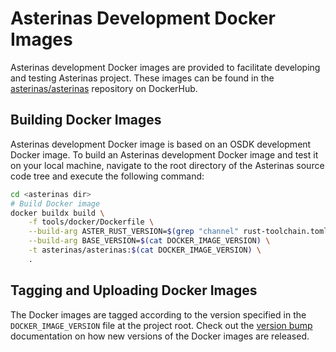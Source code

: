 # Asterinas Development Docker Images

Asterinas development Docker images are provided to facilitate developing and testing Asterinas project. These images can be found in the [asterinas/asterinas](https://hub.docker.com/r/asterinas/asterinas/) repository on DockerHub.

## Building Docker Images

Asterinas development Docker image is based on an OSDK development Docker image. To build an Asterinas development Docker image and test it on your local machine, navigate to the root directory of the Asterinas source code tree and execute the following command:

```bash
cd <asterinas dir>
# Build Docker image
docker buildx build \
    -f tools/docker/Dockerfile \
    --build-arg ASTER_RUST_VERSION=$(grep "channel" rust-toolchain.toml | awk -F '"' '{print $2}') \
    --build-arg BASE_VERSION=$(cat DOCKER_IMAGE_VERSION) \
    -t asterinas/asterinas:$(cat DOCKER_IMAGE_VERSION) \
    .
```

## Tagging and Uploading Docker Images

The Docker images are tagged according to the version specified
in the `DOCKER_IMAGE_VERSION` file at the project root.
Check out the [version bump](https://asterinas.github.io/book/to-contribute/version-bump.html) documentation
on how new versions of the Docker images are released.
